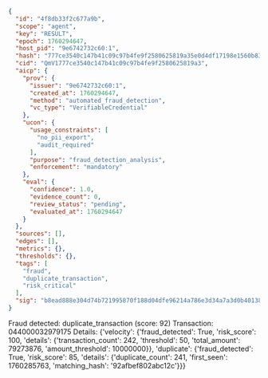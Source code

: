 ```json
{
  "id": "4f8db33f2c677a9b",
  "scope": "agent",
  "key": "RESULT",
  "epoch": 1760294647,
  "host_pid": "9e6742732c60:1",
  "hash": "777ce3540c147b41c09c97b4fe9f2580625819a35e0d4df17198e1560b83e59b",
  "cid": "QmV1777ce3540c147b41c09c97b4fe9f2580625819a3",
  "aicp": {
    "prov": {
      "issuer": "9e6742732c60:1",
      "created_at": 1760294647,
      "method": "automated_fraud_detection",
      "vc_type": "VerifiableCredential"
    },
    "ucon": {
      "usage_constraints": [
        "no_pii_export",
        "audit_required"
      ],
      "purpose": "fraud_detection_analysis",
      "enforcement": "mandatory"
    },
    "eval": {
      "confidence": 1.0,
      "evidence_count": 0,
      "review_status": "pending",
      "evaluated_at": 1760294647
    }
  },
  "sources": [],
  "edges": [],
  "metrics": {},
  "thresholds": {},
  "tags": [
    "fraud",
    "duplicate_transaction",
    "risk_critical"
  ],
  "sig": "b8ead888e304d74b721995870f188d04dfe96214a786e3d34a7a3d0b401381e3"
}
```

Fraud detected: duplicate_transaction (score: 92)
Transaction: 044000032979175
Details: {'velocity': {'fraud_detected': True, 'risk_score': 100, 'details': {'transaction_count': 242, 'threshold': 50, 'total_amount': 79273876, 'amount_threshold': 10000000}}, 'duplicate': {'fraud_detected': True, 'risk_score': 85, 'details': {'duplicate_count': 241, 'first_seen': 1760285763, 'matching_hash': '92afbef802abc12c'}}}